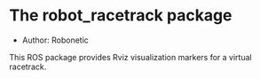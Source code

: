 # The robot_racetrack package

- Author: Robonetic

This ROS package provides Rviz visualization markers for a virtual racetrack.

